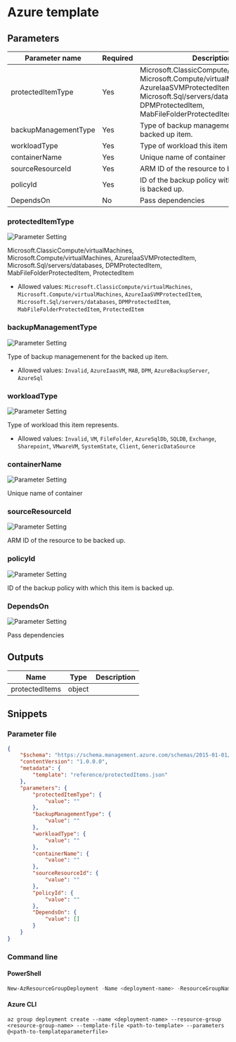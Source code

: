 # Azure template

## Parameters

Parameter name | Required | Description
-------------- | -------- | -----------
protectedItemType | Yes      | Microsoft.ClassicCompute/virtualMachines, Microsoft.Compute/virtualMachines, AzureIaaSVMProtectedItem, Microsoft.Sql/servers/databases, DPMProtectedItem, MabFileFolderProtectedItem, ProtectedItem
backupManagementType | Yes      | Type of backup managemenent for the backed up item.
workloadType   | Yes      | Type of workload this item represents.
containerName  | Yes      | Unique name of container
sourceResourceId | Yes      | ARM ID of the resource to be backed up.
policyId       | Yes      | ID of the backup policy with which this item is backed up.
DependsOn      | No       | Pass dependencies

### protectedItemType

![Parameter Setting](https://img.shields.io/badge/parameter-required-orange?style=flat-square)

Microsoft.ClassicCompute/virtualMachines, Microsoft.Compute/virtualMachines, AzureIaaSVMProtectedItem, Microsoft.Sql/servers/databases, DPMProtectedItem, MabFileFolderProtectedItem, ProtectedItem

- Allowed values: `Microsoft.ClassicCompute/virtualMachines`, `Microsoft.Compute/virtualMachines`, `AzureIaaSVMProtectedItem`, `Microsoft.Sql/servers/databases`, `DPMProtectedItem`, `MabFileFolderProtectedItem`, `ProtectedItem`

### backupManagementType

![Parameter Setting](https://img.shields.io/badge/parameter-required-orange?style=flat-square)

Type of backup managemenent for the backed up item.

- Allowed values: `Invalid`, `AzureIaasVM`, `MAB`, `DPM`, `AzureBackupServer`, `AzureSql`

### workloadType

![Parameter Setting](https://img.shields.io/badge/parameter-required-orange?style=flat-square)

Type of workload this item represents.

- Allowed values: `Invalid`, `VM`, `FileFolder`, `AzureSqlDb`, `SQLDB`, `Exchange`, `Sharepoint`, `VMwareVM`, `SystemState`, `Client`, `GenericDataSource`

### containerName

![Parameter Setting](https://img.shields.io/badge/parameter-required-orange?style=flat-square)

Unique name of container

### sourceResourceId

![Parameter Setting](https://img.shields.io/badge/parameter-required-orange?style=flat-square)

ARM ID of the resource to be backed up.

### policyId

![Parameter Setting](https://img.shields.io/badge/parameter-required-orange?style=flat-square)

ID of the backup policy with which this item is backed up.

### DependsOn

![Parameter Setting](https://img.shields.io/badge/parameter-optional-green?style=flat-square)

Pass dependencies

## Outputs

Name | Type | Description
---- | ---- | -----------
protectedItems | object |

## Snippets

### Parameter file

```json
{
    "$schema": "https://schema.management.azure.com/schemas/2015-01-01/deploymentParameters.json#",
    "contentVersion": "1.0.0.0",
    "metadata": {
        "template": "reference/protectedItems.json"
    },
    "parameters": {
        "protectedItemType": {
            "value": ""
        },
        "backupManagementType": {
            "value": ""
        },
        "workloadType": {
            "value": ""
        },
        "containerName": {
            "value": ""
        },
        "sourceResourceId": {
            "value": ""
        },
        "policyId": {
            "value": ""
        },
        "DependsOn": {
            "value": []
        }
    }
}
```

### Command line

#### PowerShell

```powershell
New-AzResourceGroupDeployment -Name <deployment-name> -ResourceGroupName <resource-group-name> -TemplateFile <path-to-template> -TemplateParameterFile <path-to-templateparameter>
```

#### Azure CLI

```text
az group deployment create --name <deployment-name> --resource-group <resource-group-name> --template-file <path-to-template> --parameters @<path-to-templateparameterfile>
```
